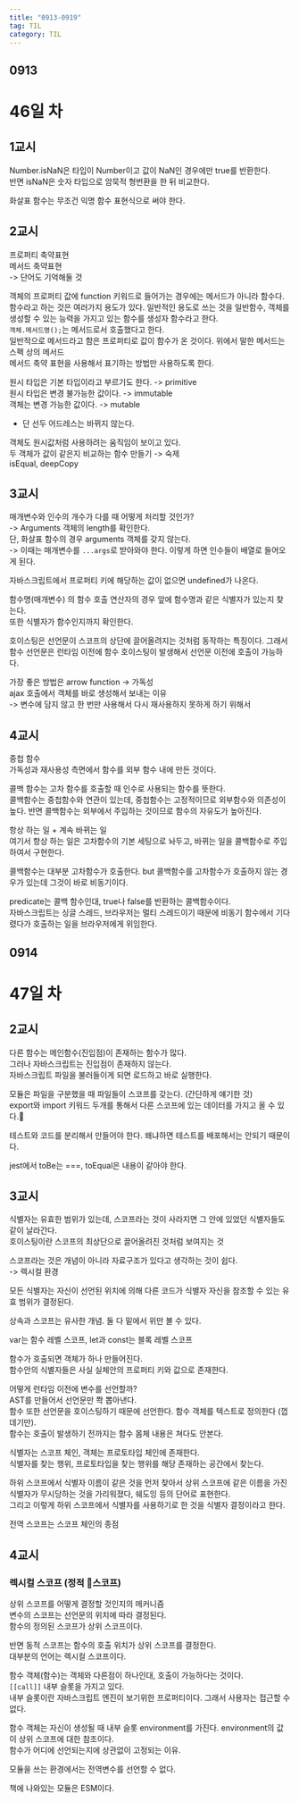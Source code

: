 ```yaml
---
title: "0913-0919"
tag: TIL
category: TIL
---
```


## 0913

# 46일 차

## 1교시

Number.isNaN은 타입이 Number이고 값이 NaN인 경우에만 true를 반환한다.  
반면 isNaN은 숫자 타입으로 암묵적 형번환을 한 뒤 비교한다.

화살표 함수는 무조건 익명 함수 표현식으로 써야 한다.

## 2교시

프로퍼티 축약표현  
메서드 축약표현  
-> 단어도 기억해둘 것

객체의 프로퍼티 값에 function 키워드로 들어가는 경우에는 메서드가 아니라 함수다.  
함수라고 하는 것은 여러가지 용도가 있다. 일반적인 용도로 쓰는 것을 일반함수, 객체를 생성할 수 있는 능력을 가지고 있는 함수를 생성자 함수라고 한다.  
`객체.메서드명();`는 메서드로서 호출했다고 한다.  
일반적으로 메서드라고 함은 프로퍼티로 값이 함수가 온 것이다. 위에서 말한 메서드는 스펙 상의 메서드  
메서드 축약 표현을 사용해서 표기하는 방법만 사용하도록 한다.

원시 타입은 기본 타입이라고 부르기도 한다. -> primitive  
원시 타입은 변경 불가능한 값이다. -> immutable  
객체는 변경 가능한 값이다. -> mutable

- 단 선두 어드레스는 바뀌지 않는다.

객체도 원시값처럼 사용하려는 움직임이 보이고 있다.  
두 객체가 값이 같은지 비교하는 함수 만들기 -> 숙제  
isEqual, deepCopy

## 3교시

매개변수와 인수의 개수가 다를 때 어떻게 처리할 것인가?  
-> Arguments 객체의 length를 확인한다.  
단, 화살표 함수의 경우 arguments 객체를 갖지 않는다.  
-> 이때는 매개변수를 `...args`로 받아와야 한다. 이렇게 하면 인수들이 배열로 들어오게 된다.

자바스크립트에서 프로퍼티 키에 해당하는 값이 없으면 undefined가 나온다.

함수명(매개변수) 의 함수 호출 연산자의 경우 앞에 함수명과 같은 식별자가 있는지 찾는다.  
또한 식별자가 함수인지까지 확인한다.

호이스팅은 선언문이 스코프의 상단에 끌어올려지는 것처럼 동작하는 특징이다. 그래서 함수 선언문은 런타임 이전에 함수 호이스팅이 발생해서 선언문 이전에 호출이 가능하다.

가장 좋은 방법은 arrow function -> 가독성  
ajax 호출에서 객체를 바로 생성해서 보내는 이유  
-> 변수에 담지 않고 한 번만 사용해서 다시 재사용하지 못하게 하기 위해서

## 4교시

중첩 함수  
가독성과 재사용성 측면에서 함수를 외부 함수 내에 만든 것이다.

콜백 함수는 고차 함수를 호출할 때 인수로 사용되는 함수를 뜻한다.  
콜백함수는 중첩함수와 연관이 있는데, 중첩함수는 고정적이므로 외부함수와 의존성이 높다. 반면 콜백함수는 외부에서 주입하는 것이므로 함수의 자유도가 높아진다.

항상 하는 일 + 계속 바뀌는 일  
여기서 항상 하는 일은 고차함수의 기본 세팅으로 놔두고, 바뀌는 일을 콜백함수로 주입하여서 구현한다.

콜백함수는 대부분 고차함수가 호출한다. but 콜백함수를 고차함수가 호출하지 않는 경우가 있는데 그것이 바로 비동기이다.

predicate는 콜백 함수인대, true나 false를 반환하는 콜백함수이다.  
자바스크립트는 싱글 스레드, 브라우저는 멀티 스레드이기 때문에 비동기 함수에서 기다렸다가 호출하는 일을 브라우저에게 위임한다.

## 0914

# 47일 차

## 2교시

다른 함수는 메인함수(진입점)이 존재하는 함수가 많다.  
그러나 자바스크립트는 진입점이 존재하지 않는다.  
자바스크립트 파일을 불러들이게 되면 로드하고 바로 실행한다.

모듈은 파일을 구분했을 때 파일들이 스코프를 갖는다. (간단하게 얘기한 것)  
export와 import 키워드 두개를 통해서 다른 스코프에 있는 데이터를 가지고 올 수 있다.

테스트와 코드를 분리해서 만들어야 한다. 왜냐하면 테스트를 배포해서는 안되기 때문이다.

jest에서 toBe는 ===, toEqual은 내용이 같아야 한다.

## 3교시

식별자는 유효한 범위가 있는데, 스코프라는 것이 사라지면 그 안에 있었던 식별자들도 같이 날라간다.  
호이스팅이란 스코프의 최상단으로 끌어올려진 것처럼 보여지는 것

스코프라는 것은 개념이 아니라 자료구조가 있다고 생각하는 것이 쉽다.  
-> 렉시컬 환경

모든 식별자는 자신이 선언된 위치에 의해 다른 코드가 식별자 자신을 참조할 수 있는 유효 범위가 결정된다.

상속과 스코프는 유사한 개념. 둘 다 밑에서 위만 볼 수 있다.

var는 함수 레벨 스코프, let과 const는 블록 레벨 스코프

함수가 호출되면 객체가 하나 만들어진다.  
함수안의 식별자들은 사실 실체안의 프로퍼티 키와 값으로 존재한다.

어떻게 런타임 이전에 변수를 선언할까?  
AST를 만들어서 선언문만 쫙 뽑아낸다.  
함수 또한 선언문을 호이스팅하기 때문에 선언한다. 함수 객체를 텍스트로 정의한다 (껍데기만).  
함수는 호출이 발생하기 전까지는 함수 몸체 내용은 쳐다도 안본다.

식별자는 스코프 체인, 객체는 프로토타입 체인에 존재한다.  
식별자를 찾는 행위, 프로토타입을 찾는 행위를 해당 존재하는 공간에서 찾는다.

하위 스코프에서 식별자 이름이 같은 것을 먼저 찾아서 상위 스코프에 같은 이름을 가진 식별자가 무시당하는 것을 가리워졌다, 쉐도잉 등의 단어로 표현한다.  
그리고 이렇게 하위 스코프에서 식별자를 사용하기로 한 것을 식별자 결정이라고 한다.

전역 스코프는 스코프 체인의 종점

## 4교시

### 렉시컬 스코프 (정적 스코프)

상위 스코프를 어떻게 결정할 것인지의 메커니즘  
변수의 스코프는 선언문의 위치에 따라 결정된다.  
함수의 정의된 스코프가 상위 스코프이다.

반면 동적 스코프는 함수의 호출 위치가 상위 스코프를 결정한다.  
대부분의 언어는 렉시컬 스코프이다.

함수 객체(함수)는 객체와 다른점이 하나인대, 호출이 가능하다는 것이다.  
`[[call]]` 내부 슬롯을 가지고 있다.  
내부 슬롯이란 자바스크립트 엔진이 보기위한 프로퍼티이다. 그래서 사용자는 접근할 수 없다.

함수 객체는 자신이 생성될 때 내부 슬롯 environment를 가진다. environment의 값이 상위 스코프에 대한 참조이다.  
함수가 어디에 선언되는지에 상관없이 고정되는 이유.

모듈을 쓰는 환경에서는 전역변수를 선언할 수 없다.

책에 나와있는 모듈은 ESM이다.
